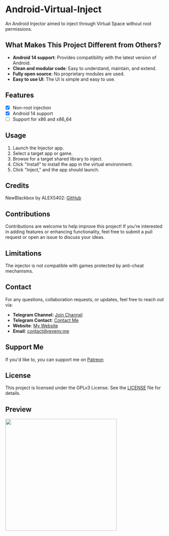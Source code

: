 # Android-Virtual-Inject
An Android Injector aimed to inject through Virtual Space without root permissions.

## What Makes This Project Different from Others?
- **Android 14 support**: Provides compatibility with the latest version of Android.
- **Clean and modular code**: Easy to understand, maintain, and extend.
- **Fully open source**: No proprietary modules are used.
- **Easy to use UI**: The UI is simple and easy to use.

## Features
- [x] Non-root injection
- [x] Android 14 support
- [ ] Support for x86 and x86_64 

## Usage
1. Launch the Injector app.
2. Select a target app or game.
3. Browse for a target shared library to inject.
4. Click "Install" to install the app in the virtual environment.
5. Click "Inject," and the app should launch.

## Credits
NewBlackbox by ALEX5402: [GitHub](https://github.com/ALEX5402/NewBlackbox) <br />

## Contributions
Contributions are welcome to help improve this project! If you’re interested in adding features or enhancing functionality, feel free to submit a pull request or open an issue to discuss your ideas.

## Limitations
The injector is not compatible with games protected by anti-cheat mechanisms.

## Contact
For any questions, collaboration requests, or updates, feel free to reach out via:
- **Telegram Channel**: [Join Channel](https://t.me/reveny1) <br>
- **Telegram Contact**: [Contact Me](https://t.me/revenyy) <br>
- **Website**: [My Website](https://reveny.me) <br>
- **Email**: [contact@reveny.me](mailto:contact@reveny.me) <br>

## Support Me
If you'd like to, you can support me on [Patreon](https://www.patreon.com/c/Reveny)

## License
This project is licensed under the GPLv3 License. See the [LICENSE](LICENSE) file for details.

## Preview
<img src="https://github.com/reveny/Android-Virtual-Inject/blob/main/preview.jpg" width="350">
